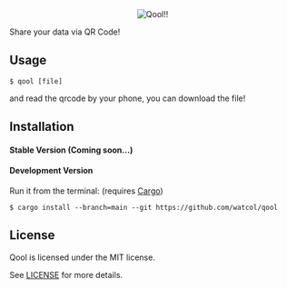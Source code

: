 
<div align="center"><img src="https://raw.githubusercontent.com/watcol/qool/main/assets/logo.svg" alt ="Qool!!"></div>

Share your data via QR Code!

## Usage
```shell
$ qool [file]
```
and read the qrcode by your phone, you can download the file!

## Installation
#### Stable Version (Coming soon...)
#### Development Version
Run it from the terminal: (requires [Cargo](https://github.com/rust-lang/cargo))
```shell
$ cargo install --branch=main --git https://github.com/watcol/qool
```

## License
Qool is licensed under the MIT license.

See [LICENSE](https://github.com/watcol/qool/blob/main/LICENSE) for more details.
